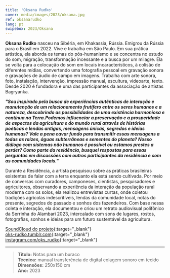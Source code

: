 ```yaml
---
title: 'Oksana Rudko'
cover: media/images/2023/oksana.jpg
ref: oksanarudko
lang: pt
swipebox: 2023/Oksana
---
```


**Oksana Rudko** nasceu na Sibéria, em Khakassia, Rússia. Emigrou da Rússia para o Brasil em 2022. Vive e trabalha em São Paulo. Em sua prática artística, ela aborda os temas do pós-humanismo e se concentra no estudo do som, migração, transformação incessante e a busca por um milagre. Ela se volta para a colocação do som em locais incaracterísticos, à colisão de diferentes mídias, convertendo uma fotografia pessoal em gravação sonora e gravações de áudio de campo em imagens. Trabalha com arte sonora, foto, instalação, intervenção, impressão manual, escultura, videoarte, texto. Desde 2020 é fundadora e uma das participantes da associação de artistas Bagryanka.


**_"Sou inspirado pela busca de experiências autênticas de interação e manutenção de um relacionamento frutífero entre os seres humanos e a natureza, descobrindo as possibilidades de uma existência harmoniosa e contínua na Terra.Podemos influenciar a preservação e a prosperidade de aspectos da agricultura e do mundo rural através de histórias poéticas e lendas antigas, mensagens únicas, segredos e ideias humanas? Vale a pena cavar fundo para transmitir essas mensagens a todas as raízes, águas subterrâneas e sementes do planeta? Nosso diálogo com sistemas não humanos é possível ou estamos prestes a perder? Como parte da residência, busquei respostas para essas perguntas em discussões com outros participantes da residência e com as comunidades locais."_**


Durante a Residência, a artista pesquisou sobre as práticas brasileiras existentes de falar com a terra enquanto ela está sendo cultivada. Por meio de conversas com curadores, camponeses, cientistas, pesquisadores e agricultores, observando a experiência da interação da população rural moderna com os solos, ela realizou entrevistas curtas, onde coletou tradições agrícolas indescritíveis, lendas da comunidade local, notas do presente, segredos do passado e sonhos dos fazendeiros. Com base nessa coleta e interação, ela documentou e criou um retrato audiovisual polifônico da Serrinha do Alambari 2023, intercalado com sons de lugares, rostos, fotografias, sonhos e ideias para um futuro sustentável da agricultura.


[SoundCloud do projeto](https://soundcloud.com/oks-rudko/notas-para-um-buraco){:target="_blank"}  
[oks-rudko.tumblr.com](https://oks-rudko.tumblr.com/){:target="_blank"}  
[instagram.com/oks_rudko](https://www.instagram.com/oks_rudko/){:target="_blank"}

---

> **Título:** Notas para um buraco  
> **Técnica:** manual transferência de digital colagem sonoro em tecido  
> **Dimensões:** 250x150 cm  
> **Ano:** 2023

